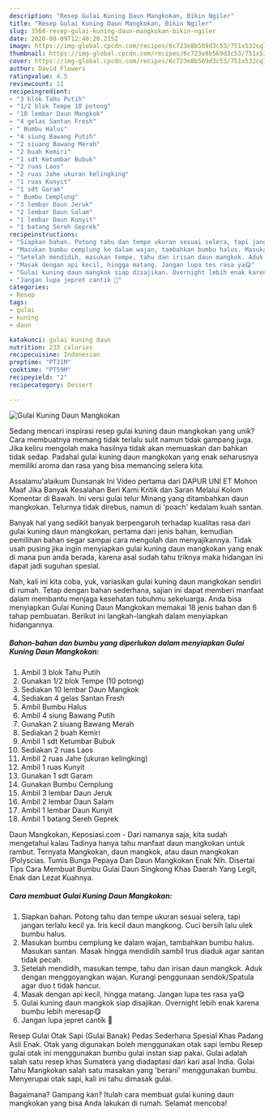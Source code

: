 ```yaml
---
description: "Resep Gulai Kuning Daun Mangkokan, Bikin Ngiler"
title: "Resep Gulai Kuning Daun Mangkokan, Bikin Ngiler"
slug: 3568-resep-gulai-kuning-daun-mangkokan-bikin-ngiler
date: 2020-08-09T12:40:20.215Z
image: https://img-global.cpcdn.com/recipes/6c723e8b569d3c53/751x532cq70/gulai-kuning-daun-mangkokan-foto-resep-utama.jpg
thumbnail: https://img-global.cpcdn.com/recipes/6c723e8b569d3c53/751x532cq70/gulai-kuning-daun-mangkokan-foto-resep-utama.jpg
cover: https://img-global.cpcdn.com/recipes/6c723e8b569d3c53/751x532cq70/gulai-kuning-daun-mangkokan-foto-resep-utama.jpg
author: David Flowers
ratingvalue: 4.5
reviewcount: 11
recipeingredient:
- "3 blok Tahu Putih"
- "1/2 blok Tempe 10 potong"
- "10 lembar Daun Mangkok"
- "4 gelas Santan Fresh"
- " Bumbu Halus"
- "4 siung Bawang Putih"
- "2 siuang Bawang Merah"
- "2 buah Kemiri"
- "1 sdt Ketumbar Bubuk"
- "2 ruas Laos"
- "2 ruas Jahe ukuran kelingking"
- "1 ruas Kunyit"
- "1 sdt Garam"
- " Bumbu Cemplung"
- "3 lembar Daun Jeruk"
- "2 lembar Daun Salam"
- "1 lembar Daun Kunyit"
- "1 batang Sereh Geprek"
recipeinstructions:
- "Siapkan bahan. Potong tahu dan tempe ukuran sesuai selera, tapi jangan terlalu kecil ya. Iris kecil daun mangkong. Cuci bersih lalu ulek bumbu halus."
- "Masukan bumbu cemplung ke dalam wajan, tambahkan bumbu halus. Masukan santan. Masak hingga mendidih sambil trus diaduk agar santan tidak pecah."
- "Setelah mendidih, masukan tempe, tahu dan irisan daun mangkok. Aduk dengan menggoyangkan wajan. Kurangi penggunaan sendok/Spatula agar duo t tidak hancur."
- "Masak dengan api kecil, hingga matang. Jangan lupa tes rasa ya😋"
- "Gulai kuning daun mangkok siap disajikan. Overnight lebih enak karena bumbu lebih meresap😋"
- "Jangan lupa jepret cantik 📸"
categories:
- Resep
tags:
- gulai
- kuning
- daun

katakunci: gulai kuning daun 
nutrition: 233 calories
recipecuisine: Indonesian
preptime: "PT31M"
cooktime: "PT59M"
recipeyield: "2"
recipecategory: Dessert

---
```



![Gulai Kuning Daun Mangkokan](https://img-global.cpcdn.com/recipes/6c723e8b569d3c53/751x532cq70/gulai-kuning-daun-mangkokan-foto-resep-utama.jpg)

Sedang mencari inspirasi resep gulai kuning daun mangkokan yang unik? Cara membuatnya memang tidak terlalu sulit namun tidak gampang juga. Jika keliru mengolah maka hasilnya tidak akan memuaskan dan bahkan tidak sedap. Padahal gulai kuning daun mangkokan yang enak seharusnya memiliki aroma dan rasa yang bisa memancing selera kita.

Assalamu&#39;alaikum Dunsanak Ini Video pertama dari DAPUR UNI ET Mohon Maaf Jika Banyak Kesalahan Beri Kami Kritik dan Saran Melalui Kolom Komentar di Bawah. Ini versi gulai telur Minang yang ditambahkan daun mangkokan. Telurnya tidak direbus, namun di &#39;poach&#39; kedalam kuah santan.

Banyak hal yang sedikit banyak berpengaruh terhadap kualitas rasa dari gulai kuning daun mangkokan, pertama dari jenis bahan, kemudian pemilihan bahan segar sampai cara mengolah dan menyajikannya. Tidak usah pusing jika ingin menyiapkan gulai kuning daun mangkokan yang enak di mana pun anda berada, karena asal sudah tahu triknya maka hidangan ini dapat jadi suguhan spesial.


Nah, kali ini kita coba, yuk, variasikan gulai kuning daun mangkokan sendiri di rumah. Tetap dengan bahan sederhana, sajian ini dapat memberi manfaat dalam membantu menjaga kesehatan tubuhmu sekeluarga. Anda bisa menyiapkan Gulai Kuning Daun Mangkokan memakai 18 jenis bahan dan 6 tahap pembuatan. Berikut ini langkah-langkah dalam menyiapkan hidangannya.

<!--inarticleads1-->

##### Bahan-bahan dan bumbu yang diperlukan dalam menyiapkan Gulai Kuning Daun Mangkokan:

1. Ambil 3 blok Tahu Putih
1. Gunakan 1/2 blok Tempe (10 potong)
1. Sediakan 10 lembar Daun Mangkok
1. Sediakan 4 gelas Santan Fresh
1. Ambil  Bumbu Halus
1. Ambil 4 siung Bawang Putih
1. Gunakan 2 siuang Bawang Merah
1. Sediakan 2 buah Kemiri
1. Ambil 1 sdt Ketumbar Bubuk
1. Sediakan 2 ruas Laos
1. Ambil 2 ruas Jahe (ukuran kelingking)
1. Ambil 1 ruas Kunyit
1. Gunakan 1 sdt Garam
1. Gunakan  Bumbu Cemplung
1. Ambil 3 lembar Daun Jeruk
1. Ambil 2 lembar Daun Salam
1. Ambil 1 lembar Daun Kunyit
1. Ambil 1 batang Sereh Geprek


Daun Mangkokan, Keposiasi.com - Dari namanya saja, kita sudah mengetahui kalau Tadinya hanya tahu manfaat daun mangkokan untuk rambut. Ternyata Mangkokan, daun mangkok, atau daun mangkokan (Polyscias. Tumis Bunga Pepaya Dan Daun Mangkokan Enak Nih. Disertai Tips Cara Membuat Bumbu Gulai Daun Singkong Khas Daerah Yang Legit, Enak dan Lezat Kuahnya. 

<!--inarticleads2-->

##### Cara membuat Gulai Kuning Daun Mangkokan:

1. Siapkan bahan. Potong tahu dan tempe ukuran sesuai selera, tapi jangan terlalu kecil ya. Iris kecil daun mangkong. Cuci bersih lalu ulek bumbu halus.
1. Masukan bumbu cemplung ke dalam wajan, tambahkan bumbu halus. Masukan santan. Masak hingga mendidih sambil trus diaduk agar santan tidak pecah.
1. Setelah mendidih, masukan tempe, tahu dan irisan daun mangkok. Aduk dengan menggoyangkan wajan. Kurangi penggunaan sendok/Spatula agar duo t tidak hancur.
1. Masak dengan api kecil, hingga matang. Jangan lupa tes rasa ya😋
1. Gulai kuning daun mangkok siap disajikan. Overnight lebih enak karena bumbu lebih meresap😋
1. Jangan lupa jepret cantik 📸


Resep Gulai Otak Sapi (Gulai Banak) Pedas Sederhana Spesial Khas Padang Asli Enak. Otak yang digunakan boleh menggunakan otak sapi lembu Resep gulai otak ini menggunakan bumbu gulai instan siap pakai. Gulai adalah salah satu resep khas Sumatera yang diadaptasi dari kari asal India. Gulai Tahu Mangkokan salah satu masakan yang &#39;berani&#39; menggunakan bumbu. Menyerupai otak sapi, kali ini tahu dimasak gulai. 

Bagaimana? Gampang kan? Itulah cara membuat gulai kuning daun mangkokan yang bisa Anda lakukan di rumah. Selamat mencoba!
